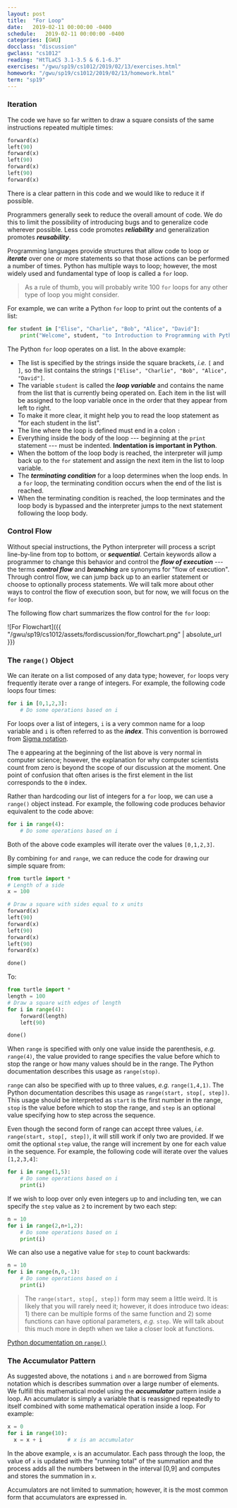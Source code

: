 ```yaml
---
layout: post
title:  "For Loop"
date:   2019-02-11 00:00:00 -0400
schedule:   2019-02-11 00:00:00 -0400
categories: [GWU]
docclass: "discussion"
gwclass: "cs1012"
reading: "HtTLaCS 3.1-3.5 & 6.1-6.3"
exercises: "/gwu/sp19/cs1012/2019/02/13/exercises.html"
homework: "/gwu/sp19/cs1012/2019/02/13/homework.html"
term: "sp19"
---
```

<head>
  <link href="/css/syntax.css" rel="stylesheet">
</head>


### Iteration
The code we have so far written to draw a square consists of the same instructions repeated multiple times:

```python
forward(x)
left(90)
forward(x)
left(90)
forward(x)
left(90)
forward(x)
```

There is a clear pattern in this code and we would like to reduce it if possible.

Programmers generally seek to reduce the overall amount of code.  We do this to limit the possibility of introducing bugs and to generalize code wherever possible. Less code promotes _**reliability**_ and generalization promotes _**reusability**_.

Programming languages provide structures that allow code to loop or _**iterate**_ over one or more statements so that those actions can be performed a number of times.  Python has multiple ways to loop; however, the most widely used and fundamental type of loop is called a ```for``` loop.

> As a rule of thumb, you will probably write 100 ```for``` loops for any other type of loop you might consider.

For example, we can write a Python ```for``` loop to print out the contents of a list:
```python
for student in ["Elise", "Charlie", "Bob", "Alice", "David"]:
    print("Welcome", student, "to Introduction to Programming with Python")
```

The Python ```for``` loop operates on a list.  In the above example:
* The list is specified by the strings inside the square brackets, _i.e._ ```[``` and ```]```, so the list contains the strings ```["Elise", "Charlie", "Bob", "Alice", "David"]```.
* The variable ```student``` is called the _**loop variable**_ and contains the name from the list that is currently being operated on.  Each item in the list will be assigned to the loop variable once in the order that they appear from left to right.
* To make it more clear, it might help you to read the loop statement as "for each student in the list".
* The line where the loop is defined must end in a colon ```:```
* Everything inside the body of the loop --- beginning at the ```print``` statement --- must be indented.  **Indentation is important in Python**.
* When the bottom of the loop body is reached, the interpreter will jump back up to the ```for``` statement and assign the next item in the list to loop variable.
* The _**terminating condition**_ for a loop determines when the loop ends.  In a ```for``` loop, the terminating condition occurs when the end of the list is reached.
* When the terminating condition is reached, the loop terminates and the loop body is bypassed and the interpreter jumps to the next statement following the loop body.


### Control Flow
Without special instructions, the Python interpreter will process a script line-by-line from top to bottom, or _**sequential**_.  Certain keywords allow a programmer to change this behavior and control the _**flow of execution**_  --- the terms _**control flow**_ and _**branching**_ are synonyms for "flow of execution".  Through control flow, we can jump back up to an earlier statement or choose to optionally process statements.  We will talk more about other ways to control the flow of execution soon, but for now, we will focus on the ```for``` loop.

The following flow chart summarizes the flow control for the ```for``` loop:

![For Flowchart]({{ "/gwu/sp19/cs1012/assets/fordiscussion/for_flowchart.png" | absolute_url }})

### The ```range()``` Object
We can iterate on a list composed of any data type; however, ```for``` loops very frequently iterate over a range of integers.  For example, the following code loops four times:

```python
for i in [0,1,2,3]:
    # Do some operations based on i
```

For loops over a list of integers, ```i``` is a very common name for a loop variable and ```i``` is often referred to as the _**index**_.  This convention is borrowed from [Sigma notation](https://en.wikipedia.org/wiki/Summation).

The ```0``` appearing at the beginning of the list above is very normal in computer science; however, the explanation for why computer scientists count from zero is beyond the scope of our discussion at the moment.  One point of confusion that often arises is the first element in the list corresponds to the ```0``` index.

Rather than hardcoding our list of integers for a ```for``` loop, we can use a ```range()``` object instead.  For example, the following code produces behavior equivalent to the code above:
```python
for i in range(4):
    # Do some operations based on i
```
Both of the above code examples will iterate over the values ```[0,1,2,3]```.

By combining ```for``` and ```range```, we can reduce the code for drawing our simple square from:

```python
from turtle import *
# Length of a side
x = 100

# Draw a square with sides equal to x units
forward(x)
left(90)
forward(x)
left(90)
forward(x)
left(90)
forward(x)

done()
```

To:

```python
from turtle import *
length = 100
# Draw a square with edges of length
for i in range(4):
    forward(length)
    left(90)

done()
```

When ```range``` is specified with only one value inside the parenthesis, _e.g._ ```range(4)```, the value provided to range specifies the value before which to stop the range or how many values should be in the range.  The Python documentation describes this usage as ```range(stop)```.

```range``` can also be specified with up to three values, _e.g._ ```range(1,4,1)```.  The Python documentation describes this usage as ```range(start, stop[, step])```.  This usage should be interpreted as ```start``` is the first number in the range, ```stop``` is the value before which to stop the range, and ```step``` is an optional value specifying how to step across the sequence.

Even though the second form of range can accept three values, _i.e._ ```range(start, stop[, step])```, it will still work if only two are provided.  If we omit the optional ```step``` value, the range will increment by one for each value in the sequence.  For example, the following code will iterate over the values ```[1,2,3,4]```:
```python
for i in range(1,5):
    # Do some operations based on i
    print(i)
```

If we wish to loop over only even integers up to and including ten, we can specify the ```step``` value as ```2``` to increment by two each step:
```python
n = 10
for i in range(2,n+1,2):
    # Do some operations based on i
    print(i)
```

We can also use a negative value for ```step``` to count backwards:
```python
n = 10
for i in range(n,0,-1):
    # Do some operations based on i
    print(i)
```

> The ```range(start, stop[, step])``` form may seem a little weird.  It is likely that you will rarely need it; however, it does introduce two ideas: 1) there can be multiple forms of the same function and 2) some functions can have optional parameters, _e.g._ ```step```.  We will talk about this much more in depth when we take a closer look at functions.


[Python documentation on ```range()```](https://docs.python.org/3/library/stdtypes.html#ranges)

### The Accumulator Pattern
As suggested above, the notations ```i``` and ```n``` are borrowed from Sigma notation which is describes summation over a large number of elements.  We fulfill this mathematical model using the _**accumulator**_ pattern inside a loop.  An accumulator is simply a variable that is reassigned repeatedly to itself combined with some mathematical operation inside a loop.  For example:

```python
x = 0
for i in range(10):
  x = x + i        # x is an accumulator
```

In the above example, ```x``` is an accumulator.  Each pass through the loop, the value of ```x``` is updated with the "running total" of the summation and the process adds all the numbers between in the interval [0,9] and computes and stores the summation in ```x```.

Accumulators are not limited to summation; however, it is the most common form that accumulators are expressed in.
